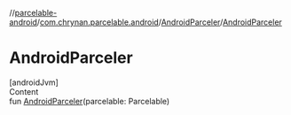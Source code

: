 //[parcelable-android](../../index.md)/[com.chrynan.parcelable.android](../index.md)/[AndroidParceler](index.md)/[AndroidParceler](-android-parceler.md)



# AndroidParceler  
[androidJvm]  
Content  
fun [AndroidParceler](-android-parceler.md)(parcelable: Parcelable)  



